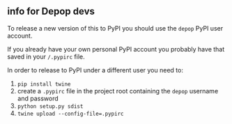 ## info for Depop devs

To release a new version of this to PyPI you should use the `depop` PyPI user account.

If you already have your own personal PyPI account you probably have that saved in your `/.pypirc` file.

In order to release to PyPI under a different user you need to:

1. `pip install twine`
2. create a `.pypirc` file in the project root containing the `depop` username and password
3. `python setup.py sdist`
4. `twine upload --config-file=.pypirc`
